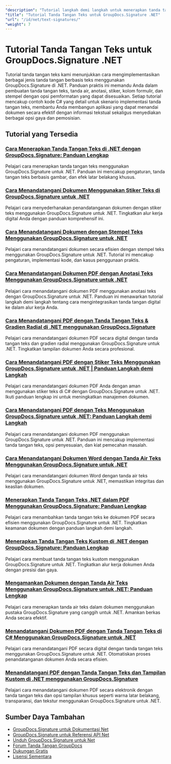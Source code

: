 ```yaml
---
"description": "Tutorial langkah demi langkah untuk menerapkan tanda tangan teks, anotasi, tanda air, dan penandaan dokumen berbasis teks dengan GroupDocs.Signature untuk .NET."
"title": "Tutorial Tanda Tangan Teks untuk GroupDocs.Signature .NET"
"url": "/id/net/text-signatures/"
"weight": 7
---
```


# Tutorial Tanda Tangan Teks untuk GroupDocs.Signature .NET

Tutorial tanda tangan teks kami menunjukkan cara mengimplementasikan berbagai jenis tanda tangan berbasis teks menggunakan GroupDocs.Signature di .NET. Panduan praktis ini memandu Anda dalam pembuatan tanda tangan teks, tanda air, anotasi, stiker, kolom formulir, dan stempel dengan opsi pemformatan yang dapat disesuaikan. Setiap tutorial mencakup contoh kode C# yang detail untuk skenario implementasi tanda tangan teks, membantu Anda membangun aplikasi yang dapat menandai dokumen secara efektif dengan informasi tekstual sekaligus menyediakan berbagai opsi gaya dan pemosisian.

## Tutorial yang Tersedia

### [Cara Menerapkan Tanda Tangan Teks di .NET dengan GroupDocs.Signature: Panduan Lengkap](./master-text-signatures-dotnet-groupdocs-signature/)
Pelajari cara menerapkan tanda tangan teks menggunakan GroupDocs.Signature untuk .NET. Panduan ini mencakup pengaturan, tanda tangan teks berbasis gambar, dan efek latar belakang khusus.

### [Cara Menandatangani Dokumen Menggunakan Stiker Teks di GroupDocs.Signature untuk .NET](./sign-documents-text-sticker-groupdocs-signature-dotnet/)
Pelajari cara menyederhanakan penandatanganan dokumen dengan stiker teks menggunakan GroupDocs.Signature untuk .NET. Tingkatkan alur kerja digital Anda dengan panduan komprehensif ini.

### [Cara Menandatangani Dokumen dengan Stempel Teks Menggunakan GroupDocs.Signature untuk .NET](./sign-documents-text-stamp-groupdocs-signature-net/)
Pelajari cara menandatangani dokumen secara efisien dengan stempel teks menggunakan GroupDocs.Signature untuk .NET. Tutorial ini mencakup pengaturan, implementasi kode, dan kasus penggunaan praktis.

### [Cara Menandatangani Dokumen PDF dengan Anotasi Teks Menggunakan GroupDocs.Signature untuk .NET](./sign-pdf-text-annotations-groupdocs-signature-net/)
Pelajari cara menandatangani dokumen PDF menggunakan anotasi teks dengan GroupDocs.Signature untuk .NET. Panduan ini menawarkan tutorial langkah demi langkah tentang cara mengintegrasikan tanda tangan digital ke dalam alur kerja Anda.

### [Cara Menandatangani PDF dengan Tanda Tangan Teks & Gradien Radial di .NET menggunakan GroupDocs.Signature](./sign-pdf-text-radial-gradient-groupdocs-dotnet/)
Pelajari cara menandatangani dokumen PDF secara digital dengan tanda tangan teks dan gradien radial menggunakan GroupDocs.Signature untuk .NET. Tingkatkan tampilan dokumen Anda secara profesional.

### [Cara Menandatangani PDF dengan Stiker Teks Menggunakan GroupDocs.Signature untuk .NET | Panduan Langkah demi Langkah](./sign-pdfs-text-sticker-groupdocs-signature-net/)
Pelajari cara menandatangani dokumen PDF Anda dengan aman menggunakan stiker teks di C# dengan GroupDocs.Signature untuk .NET. Ikuti panduan lengkap ini untuk meningkatkan manajemen dokumen.

### [Cara Menandatangani PDF dengan Teks Menggunakan GroupDocs.Signature untuk .NET: Panduan Langkah demi Langkah](./sign-pdf-text-groupdocs-signature-net/)
Pelajari cara menandatangani dokumen PDF menggunakan GroupDocs.Signature untuk .NET. Panduan ini mencakup implementasi tanda tangan teks, opsi penyesuaian, dan kiat pemecahan masalah.

### [Cara Menandatangani Dokumen Word dengan Tanda Air Teks Menggunakan GroupDocs.Signature untuk .NET](./sign-word-documents-text-watermark-groupdocs-dotnet/)
Pelajari cara menandatangani dokumen Word dengan tanda air teks menggunakan GroupDocs.Signature untuk .NET, memastikan integritas dan keaslian dokumen.

### [Menerapkan Tanda Tangan Teks .NET dalam PDF Menggunakan GroupDocs.Signature: Panduan Lengkap](./implement-net-text-signature-in-pdfs-groupdocs/)
Pelajari cara menambahkan tanda tangan teks ke dokumen PDF secara efisien menggunakan GroupDocs.Signature untuk .NET. Tingkatkan keamanan dokumen dengan panduan langkah demi langkah.

### [Menerapkan Tanda Tangan Teks Kustom di .NET dengan GroupDocs.Signature: Panduan Lengkap](./custom-text-signatures-groupdocs-dotnet/)
Pelajari cara membuat tanda tangan teks kustom menggunakan GroupDocs.Signature untuk .NET. Tingkatkan alur kerja dokumen Anda dengan presisi dan gaya.

### [Mengamankan Dokumen dengan Tanda Air Teks Menggunakan GroupDocs.Signature untuk .NET: Panduan Lengkap](./groupdocs-signature-net-text-watermark/)
Pelajari cara menerapkan tanda air teks dalam dokumen menggunakan pustaka GroupDocs.Signature yang canggih untuk .NET. Amankan berkas Anda secara efektif.

### [Menandatangani Dokumen PDF dengan Tanda Tangan Teks di C# Menggunakan GroupDocs.Signature untuk .NET](./sign-pdf-text-signature-csharp-groupdocs/)
Pelajari cara menandatangani PDF secara digital dengan tanda tangan teks menggunakan GroupDocs.Signature untuk .NET. Otomatiskan proses penandatanganan dokumen Anda secara efisien.

### [Menandatangani PDF dengan Tanda Tangan Teks dan Tampilan Kustom di .NET menggunakan GroupDocs.Signature](./sign-pdfs-text-signature-custom-appearance-dotnet/)
Pelajari cara menandatangani dokumen PDF secara elektronik dengan tanda tangan teks dan opsi tampilan khusus seperti warna latar belakang, transparansi, dan tekstur menggunakan GroupDocs.Signature untuk .NET.

## Sumber Daya Tambahan

- [GroupDocs.Signature untuk Dokumentasi Net](https://docs.groupdocs.com/signature/net/)
- [GroupDocs.Signature untuk Referensi API Net](https://reference.groupdocs.com/signature/net/)
- [Unduh GroupDocs.Signature untuk Net](https://releases.groupdocs.com/signature/net/)
- [Forum Tanda Tangan GroupDocs](https://forum.groupdocs.com/c/signature)
- [Dukungan Gratis](https://forum.groupdocs.com/)
- [Lisensi Sementara](https://purchase.groupdocs.com/temporary-license/)
